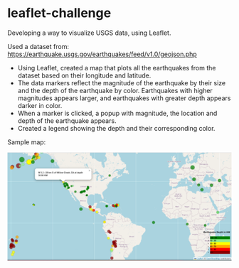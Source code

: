 # leaflet-challenge
Developing a way to visualize USGS data, using Leaflet.

Used a dataset from: https://earthquake.usgs.gov/earthquakes/feed/v1.0/geojson.php

* Using Leaflet, created a map that plots all the earthquakes from the dataset based on their longitude and latitude.
* The data markers reflect the magnitude of the earthquake by their size and the depth of the earthquake by color. Earthquakes with higher magnitudes appears larger, and earthquakes with greater depth appears darker in color.
* When a marker is clicked, a popup with magnitude, the location and depth of the earthquake appears.
* Created a legend showing the depth and their corresponding color.

Sample map:

![Map showing the earthquakes](image.png)
